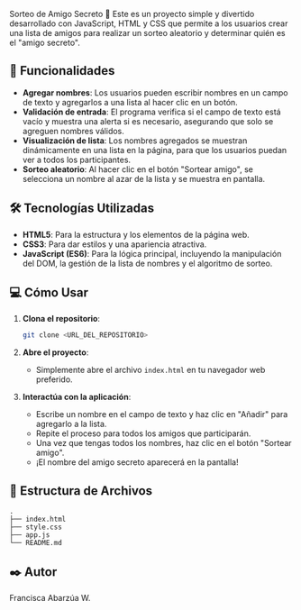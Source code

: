 Sorteo de Amigo Secreto 🎁
Este es un proyecto simple y divertido desarrollado con JavaScript, HTML y CSS que permite a los usuarios crear una lista de amigos para realizar un sorteo aleatorio y determinar quién es el "amigo secreto".

## 🚀 Funcionalidades

  * **Agregar nombres**: Los usuarios pueden escribir nombres en un campo de texto y agregarlos a una lista al hacer clic en un botón.
  * **Validación de entrada**: El programa verifica si el campo de texto está vacío y muestra una alerta si es necesario, asegurando que solo se agreguen nombres válidos.
  * **Visualización de lista**: Los nombres agregados se muestran dinámicamente en una lista en la página, para que los usuarios puedan ver a todos los participantes.
  * **Sorteo aleatorio**: Al hacer clic en el botón "Sortear amigo", se selecciona un nombre al azar de la lista y se muestra en pantalla.

## 🛠️ Tecnologías Utilizadas

  * **HTML5**: Para la estructura y los elementos de la página web.
  * **CSS3**: Para dar estilos y una apariencia atractiva.
  * **JavaScript (ES6)**: Para la lógica principal, incluyendo la manipulación del DOM, la gestión de la lista de nombres y el algoritmo de sorteo.

## 💻 Cómo Usar

1.  **Clona el repositorio**:

    ```bash
    git clone <URL_DEL_REPOSITORIO>
    ```

2.  **Abre el proyecto**:

      * Simplemente abre el archivo `index.html` en tu navegador web preferido.

3.  **Interactúa con la aplicación**:

      * Escribe un nombre en el campo de texto y haz clic en "Añadir" para agregarlo a la lista.
      * Repite el proceso para todos los amigos que participarán.
      * Una vez que tengas todos los nombres, haz clic en el botón "Sortear amigo".
      * ¡El nombre del amigo secreto aparecerá en la pantalla\!

## 📄 Estructura de Archivos

```
.
├── index.html
├── style.css
├── app.js
└── README.md
```

## ✒️ Autor
Francisca Abarzúa W.
